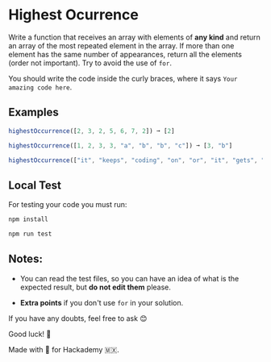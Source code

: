 # Highest Ocurrence

Write a function that receives an array with elements of **any kind** and return an array of the most repeated element in the array.
If more than one element has the same number of appearances, return all the elements (order not important). 
Try to avoid the use of `for`.

You should write the code inside the curly braces, where it says `Your amazing code here`.

## Examples

```javascript
highestOccurrence([2, 3, 2, 5, 6, 7, 2]) ➞ [2]

highestOccurrence([1, 2, 3, 3, "a", "b", "b", "c"]) ➞ [3, "b"]

highestOccurrence(["it", "keeps", "coding", "on", "or", "it", "gets", "the", "hose"]) ➞ ["it"]

```

## Local Test

For testing your code you must run: 

```sh
npm install

npm run test

```

## Notes:

- You can read the test files, so you can have an idea of what is the expected result, but **do not edit them** please.

- **Extra points** if you don't use `for` in your solution.

If you have any doubts, feel free to ask 😊

Good luck! 🚀

Made with 💚 for Hackademy 🇲🇽.